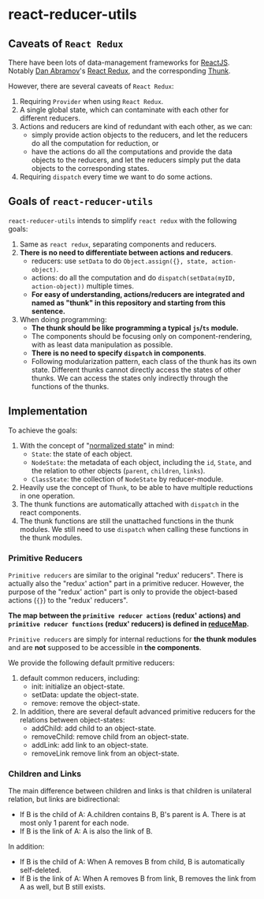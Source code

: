 # react-reducer-utils

## Caveats of `React Redux`

There have been lots of data-management frameworks for [ReactJS](https://react.dev/). Notably
[Dan Abramov](https://github.com/gaearon)'s [React Redux](https://github.com/reduxjs/react-redux),
and the corresponding [Thunk](https://github.com/reduxjs/redux-thunk).

However, there are several caveats of `React Redux`:
1. Requiring `Provider` when using `React Redux`.
2. A single global state, which can contaminate with each other for different reducers.
3. Actions and reducers are kind of redundant with each other, as we can:
    * simply provide action objects to the reducers, and let the reducers do all the computation for reduction, or
    * have the actions do all the computations and provide the data objects to the reducers, and let the reducers simply put the data objects to the corresponding states.
4. Requiring `dispatch` every time we want to do some actions.

## Goals of `react-reducer-utils`

`react-reducer-utils` intends to simplify `react redux` with the following goals:
1. Same as `react redux`, separating components and reducers.
2. **There is no need to differentiate between actions and reducers**.
    * reducers: use `setData` to do `Object.assign({}, state, action-object)`.
    * actions: do all the computation and do `dispatch(setData(myID, action-object))` multiple times.
    * **For easy of understanding, actions/reducers are integrated and named as "thunk" in this repository and starting from this sentence.**
3. When doing programming:
    * **The thunk should be like programming a typical `js`/`ts` module.**
    * The components should be focusing only on component-rendering, with as least data manipulation as possible.
    * **There is no need to specify `dispatch` in components**.
    * Following modularization pattern, each class of the thunk has its own state. Different thunks cannot directly access the states of other thunks. We can access the states only indirectly through the functions of the thunks.

## Implementation

To achieve the goals:
1. With the concept of "[normalized state](https://redux.js.org/usage/structuring-reducers/normalizing-state-shape)" in mind:
    * `State`: the state of each object.
    * `NodeState`: the metadata of each object, including the `id`, `State`, and the relation to other objects (`parent`, `children`, `links`).
    * `ClassState`: the collection of `NodeState` by reducer-module.
2. Heavily use the concept of `Thunk`, to be able to have multiple reductions in one operation.
3. The thunk functions are automatically attached with `dispatch` in the react components.
4. The thunk functions are still the unattached functions in the thunk modules. We still need to use `dispatch` when calling these functions in the thunk modules.

### Primitive Reducers

`Primitive reducers` are similar to the original "redux' reducers".
There is actually also the "redux' action" part in a primitive reducer.
However, the purpose of the "redux' action" part is only to provide
the object-based actions (`{}`) to the "redux' reducers".

**The map between the `primitive reducer actions` (redux' actions)
and `primitive reducer functions` (redux' reducers)
is defined in [reduceMap](src/reduceMap.ts).**

`Primitive reducers` are simply for internal reductions for **the thunk modules**
and are **not** supposed to be accessible in **the components**.

We provide the following default prmitive reducers:
1. default common reducers, including:
    * init: initialize an object-state.
    * setData: update the object-state.
    * remove: remove the object-state.
2. In addition, there are several default advanced primitive reducers for the relations between object-states:
    * addChild: add child to an object-state.
    * removeChild: remove child from an object-state.
    * addLink: add link to an object-state.
    * removeLink remove link from an object-state.

### Children and Links

The main difference between children and links
is that children is unilateral relation, but links are bidirectional:

* If B is the child of A: A.children contains B, B's parent is A. There is at most only 1 parent for each node.
* If B is the link of A: A is also the link of B.

In addition:
* If B is the child of A: When A removes B from child, B is automatically self-deleted.
* If B is the link of A: When A removes B from link, B removes the link from A as well, but B still exists.
